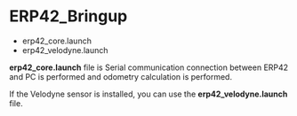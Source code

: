 # ERP42_Bringup

- erp42_core.launch
- erp42_velodyne.launch

**erp42_core.launch** file is Serial communication connection between ERP42 and PC is performed and odometry calculation is performed.

If the Velodyne sensor is installed, you can use the **erp42_velodyne.launch** file.